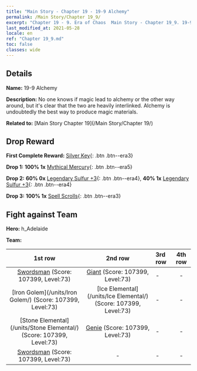 ```yaml
---
title: "Main Story - Chapter 19 - 19-9 Alchemy"
permalink: /Main Story/Chapter 19_9/
excerpt: "Chapter 19 - 9. Era of Chaos  Main Story - Chapter 19_9. 19-9 Alchemy"
last_modified_at: 2021-05-28
locale: en
ref: "Chapter 19_9.md"
toc: false
classes: wide
---
```


## Details

 **Name:** 19-9 Alchemy

 **Description:** No one knows if magic lead to alchemy or the other way around, but it's clear that the two are heavily interlinked. Alchemy is undoubtedly the best way to produce magic materials.

 **Related to:** [Main Story Chapter 19](/Main Story/Chapter 19/)

## Drop Reward

 **First Complete Reward:** [Silver Key](/Items/con_693/){: .btn .btn--era3}

 **Drop 1:** **100% 1x** [Mythical Mercury](/Items/mat_63/){: .btn .btn--era5}

 **Drop 2:** **60% 0x** [Legendary Sulfur +3](/Items/mat_57/){: .btn .btn--era4}, **40% 1x** [Legendary Sulfur +3](/Items/mat_57/){: .btn .btn--era4}

 **Drop 3:** **100% 1x** [Spell Scrolls](/Items/con_694/){: .btn .btn--era3}


## Fight against Team
 **Hero:** h_Adelaide

 **Team:**


  | 1st row | 2nd row | 3rd row | 4th row |
  |:----:|:----:|:----|:----:|
  | [Swordsman](/units/Swordsman/) (Score: 107399, Level:73)  | [Giant](/units/Giant/) (Score: 107399, Level:73)  | - | - |
  | [Iron Golem](/units/Iron Golem/) (Score: 107399, Level:73)  | [Ice Elemental](/units/Ice Elemental/) (Score: 107399, Level:73)  | - | - |
  | [Stone Elemental](/units/Stone Elemental/) (Score: 107399, Level:73)  | [Genie](/units/Genie/) (Score: 107399, Level:73)  | - | - |
  | [Swordsman](/units/Swordsman/) (Score: 107399, Level:73)  | - | - | - |


